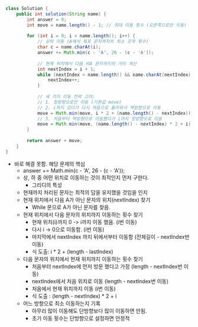 ```java
class Solution {
    public int solution(String name) {
        int answer = 0;
        int move = name.length() - 1; // 최대 이동 횟수 (오른쪽으로만 이동)
        
        for (int i = 0; i < name.length(); i++) {
            // 상하 이동 (A에서 목표 문자까지의 최소 조작 횟수)
            char c = name.charAt(i);
            answer += Math.min(c - 'A', 26 - (c - 'A'));
            
            // 현재 위치에서 다음 비A 문자까지의 거리 계산
            int nextIndex = i + 1;
            while (nextIndex < name.length() && name.charAt(nextIndex) == 'A') {
                nextIndex++;
            }
            
            // 세 가지 이동 전략 고려:
            // 1. 정방향으로만 이동 (기본값 move)
            // 2. i까지 갔다가 다시 처음으로 돌아와서 역방향으로 이동
            move = Math.min(move, i * 2 + (name.length() - nextIndex));
            // 3. 처음부터 역방향으로 이동했다가 i까지 정방향으로 이동
            move = Math.min(move, (name.length() - nextIndex) * 2 + i);
        }
        
        return answer + move;
    }
}
```

* 바로 해결 못함. 해당 문제의 핵심 
  * answer += Math.min(c - 'A', 26 - (c - 'A'));
  * 상, 하 중 어떤 위치로 이동하는 것이 최적인지 먼저 구한다.
    * 그리디의 특성
  * 현재까지 처리된 문자는 최적의 답을 유지했을 것임을 인지
  * 현재 위치에서 다음 A가 아닌 문자의 위치(nextIndex) 찾기
    * While 문으로 A가 아닌 문자를 찾음.
  * 현재 위치에서 다음 문자의 위치까지 이동하는 횟수 찾기
    * 현재 위치(i)까지 0 -> i까지 이동 했음. (i번 이동)
    * 다시 i -> 0으로 이동함. (i번 이동)
    * 마지막에서 nextIndex 까지 뒤에서부터 이동함 (전체길이 - nextIndex번 이동)
    * 식 도출: i * 2 + (length - lastIndex)
  * 다음 문자의 위치에서 현재 위치까지 이동하는 횟수 찾기
    * 처음부터 nextIndex에 먼저 방문 했다고 가정 (length - nextIndex번 이동)
    * nextIndex에서 처음 위치로 이동 (length - nextIndex번 이동)
    * 처음에서 현재 위치까지 이동 (i번 이동)
    * 식 도출 : (length - nextIndex) * 2 + i
  * 어느 방향으로 최소 이동하는지 기록
    * 아무리 많이 이동해도 단방향보다 많이 이동하면 안됨.
    * 초기 이동 횟수는 단방향으로 설정하면 안정적